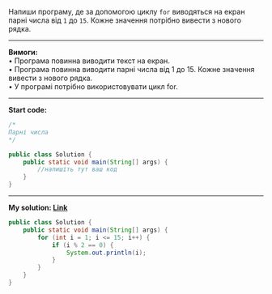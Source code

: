 Напиши програму, де за допомогою циклу `for` виводяться на екран парні числа від `1` до `15`.
Кожне значення потрібно вивести з нового рядка.

---

**Вимоги:**  
• Програма повинна виводити текст на екран.  
• Програма повинна виводити парні числа від 1 до 15. Кожне значення вивести з нового рядка.  
• У програмі потрібно використовувати цикл for.

---

**Start code:**  
```java
/* 
Парні числа
*/

public class Solution {
    public static void main(String[] args) {
        //напишіть тут ваш код
    }
}
```

---

**My solution: [Link](./src/Solution.java)**  
```java
public class Solution {
    public static void main(String[] args) {
        for (int i = 1; i <= 15; i++) {
            if (i % 2 == 0) {
                System.out.println(i);
            }
        }
    }
}
```